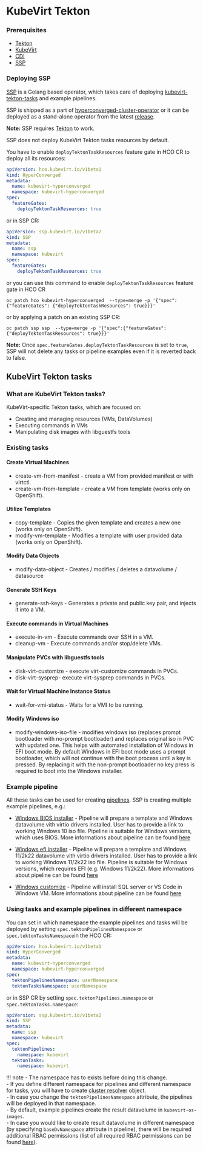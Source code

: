# KubeVirt Tekton

### Prerequisites
- [Tekton](https://tekton.dev/)
- [KubeVirt](https://kubevirt.io/)
- [CDI](https://github.com/kubevirt/containerized-data-importer)
- [SSP](https://github.com/kubevirt/ssp-operator)

### Deploying SSP
[SSP](https://github.com/kubevirt/ssp-operator) is a Golang based operator, which takes care of deploying 
[kubevirt-tekton-tasks](https://github.com/kubevirt/kubevirt-tekton-tasks) and example pipelines.

SSP is shipped as a part of [hyperconverged-cluster-operator](https://github.com/kubevirt/hyperconverged-cluster-operator) 
or it can be deployed as a stand-alone operator from the latest [release](https://github.com/kubevirt/ssp-operator/releases/latest).

**Note:** SSP requires [Tekton](https://tekton.dev/) to work.

SSP does not deploy KubeVirt Tekton tasks resources by default.

You have to enable `deployTektonTaskResources` feature gate in HCO CR to deploy all its resources:

```yaml
apiVersion: hco.kubevirt.io/v1beta1
kind: HyperConverged
metadata:
  name: kubevirt-hyperconverged
  namespace: kubevirt-hyperconverged
spec:
  featureGates:
    deployTektonTaskResources: true
```

or in SSP CR:
```yaml
apiVersion: ssp.kubevirt.io/v1beta2
kind: SSP
metadata:
  name: ssp
  namespace: kubevirt
spec:
  featureGates:
    deployTektonTaskResources: true
```
or you can use this command to enable `deployTektonTaskResources` feature gate in HCO CR
```console
oc patch hco kubevirt-hyperconverged  --type=merge -p '{"spec":{"featureGates": {"deployTektonTaskResources": true}}}'
```
or by applying a patch on an existing SSP CR:
```console
oc patch ssp ssp  --type=merge -p '{"spec":{"featureGates": {"deployTektonTaskResources": true}}}'
```

**Note:** Once `spec.featureGates.deployTektonTaskResources` is set to `true`, SSP will not delete any tasks or pipeline examples even if it is reverted back to false.

## KubeVirt Tekton tasks 
### What are KubeVirt Tekton tasks?
KubeVirt-specific Tekton tasks, which are focused on:

- Creating and managing resources (VMs, DataVolumes)
- Executing commands in VMs
- Manipulating disk images with libguestfs tools

### Existing tasks

#### Create Virtual Machines
- create-vm-from-manifest - create a VM from provided manifest or with virtctl.
- create-vm-from-template - create a VM from template (works only on OpenShift).

#### Utilize Templates
- copy-template - Copies the given template and creates a new one (works only on OpenShift).
- modify-vm-template - Modifies a template with user provided data (works only on OpenShift).

#### Modify Data Objects
- modify-data-object - Creates / modifies / deletes a datavolume / datasource

#### Generate SSH Keys
- generate-ssh-keys - Generates a private and public key pair, and injects it into a VM.

#### Execute commands in Virtual Machines
- execute-in-vm - Execute commands over SSH in a VM.
- cleanup-vm - Execute commands and/or stop/delete VMs.

#### Manipulate PVCs with libguestfs tools
- disk-virt-customize - execute virt-customize commands in PVCs.
- disk-virt-sysprep- execute virt-sysprep commands in PVCs.

#### Wait for Virtual Machine Instance Status
- wait-for-vmi-status - Waits for a VMI to be running.

#### Modify Windows iso
- modify-windows-iso-file - modifies windows iso (replaces prompt bootloader with no-prompt bootloader) and replaces original iso 
  in PVC with updated one. This helps with automated installation of Windows in EFI boot mode. By default Windows in EFI boot mode 
  uses a prompt bootloader, which will not continue with the boot process until a key is pressed. By replacing it with the non-prompt 
  bootloader no key press is required to boot into the Windows installer.

### Example pipeline
All these tasks can be used for creating [pipelines](https://github.com/tektoncd/pipeline/blob/main/docs/pipelines.md).
SSP is creating multiple example pipelines, e.g.:

- [Windows BIOS installer](https://github.com/kubevirt/ssp-operator/blob/main/data/tekton-pipelines/windows-bios-installer-pipeline.yaml) - Pipeline will prepare a template and Windows datavolume vith virtio drivers installed. User has to provide a link to working Windows 10 iso file. Pipeline is suitable 
for Windows versions, which uses BIOS. More informations about pipeline can be found [here](https://github.com/kubevirt/kubevirt-tekton-tasks/tree/main/examples/pipelines/windows-bios-installer)

- [Windows efi installer](https://github.com/kubevirt/ssp-operator/blob/main/data/tekton-pipelines/windows-efi-installer-pipeline.yaml) - Pipeline will prepare a template and Windows 11/2k22 datavolume vith virtio drivers installed. User has to provide a link to working Windows 11/2k22 iso file. Pipeline is suitable for Windows versions, which requires EFI (e.g. Windows 11/2k22). More informations about pipeline can be found [here](https://github.com/kubevirt/kubevirt-tekton-tasks/tree/main/examples/pipelines/windows-efi-installer)

- [Windows customize](https://github.com/kubevirt/ssp-operator/blob/main/data/tekton-pipelines/windows-customize-pipeline.yaml) - Pipeline will install SQL server or VS Code in Windows VM. More informations about pipeline can be found [here](https://github.com/kubevirt/kubevirt-tekton-tasks/tree/main/examples/pipelines/windows-customize)

### Using tasks and example pipelines in different namespace
You can set in which namespace the example pipelines and tasks will be deployed by setting `spec.tektonPipelinesNamespace` or `spec.tektonTasksNamespace`in the HCO CR:

```yaml
apiVersion: hco.kubevirt.io/v1beta1
kind: HyperConverged
metadata:
  name: kubevirt-hyperconverged
  namespace: kubevirt-hyperconverged
spec:
  tektonPipelinesNamespace: userNamespace
  tektonTasksNamespace: userNamespace
```

or in SSP CR by setting `spec.tektonPipelines.namespace` or `spec.tektonTasks.namespace`:
```yaml
apiVersion: ssp.kubevirt.io/v1beta2
kind: SSP
metadata:
  name: ssp
  namespace: kubevirt
spec:
  tektonPipelines:
    namespace: kubevirt
  tektonTasks:
    namespace: kubevirt
```

!!! note
    - The namespace has to exists before doing this change. <br />
    - If you define different namespace for pipelines and different namespace for tasks, you will have to create [cluster resolver](https://tekton.dev/docs/pipelines/cluster-resolver/) object. <br />
    - In case you change the `tektonPipelinesNamespace` attribute, the pipelines will be deployed in that namespace. <br />
    - By default, example pipelines create the result datavolume in `kubevirt-os-images`. <br />
    - In case you would like to create result datavolume in different namespace (by specifying `baseDvNamespace` attribute in pipeline), there will be required additional RBAC permissions (list of all required RBAC permissions can be found [here](https://github.com/kubevirt/ssp-operator/blob/master/data/tekton-pipelines/pipelines-rbac.yaml)).
